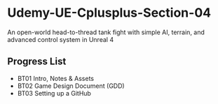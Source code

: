 # Udemy-UE-Cplusplus-Section-04
An open-world head-to-thread tank fight with simple AI, terrain, and advanced control system in Unreal 4

## Progress List

* BT01 Intro, Notes & Assets
* BT02 Game Design Document (GDD)
* BT03 Setting up a GitHub